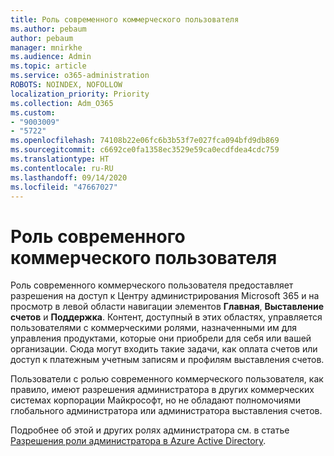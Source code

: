 ```yaml
---
title: Роль современного коммерческого пользователя
ms.author: pebaum
author: pebaum
manager: mnirkhe
ms.audience: Admin
ms.topic: article
ms.service: o365-administration
ROBOTS: NOINDEX, NOFOLLOW
localization_priority: Priority
ms.collection: Adm_O365
ms.custom:
- "9003009"
- "5722"
ms.openlocfilehash: 74108b22e06fc6b3b53f7e027fca094bfd9db869
ms.sourcegitcommit: c6692ce0fa1358ec3529e59ca0ecdfdea4cdc759
ms.translationtype: HT
ms.contentlocale: ru-RU
ms.lasthandoff: 09/14/2020
ms.locfileid: "47667027"
---
```

# <a name="modern-commerce-user-role"></a>Роль современного коммерческого пользователя

Роль современного коммерческого пользователя предоставляет разрешения на доступ к Центру администрирования Microsoft 365 и на просмотр в левой области навигации элементов **Главная**, **Выставление счетов** и **Поддержка**. Контент, доступный в этих областях, управляется пользователями с коммерческими ролями, назначенными им для управления продуктами, которые они приобрели для себя или вашей организации. Сюда могут входить такие задачи, как оплата счетов или доступ к платежным учетным записям и профилям выставления счетов.

Пользователи с ролью современного коммерческого пользователя, как правило, имеют разрешения администратора в других коммерческих системах корпорации Майкрософт, но не обладают полномочиями глобального администратора или администратора выставления счетов.

Подробнее об этой и других ролях администратора см. в статье [Разрешения роли администратора в Azure Active Directory](https://docs.microsoft.com/azure/active-directory/users-groups-roles/directory-assign-admin-roles#modern-commerce-administrator).